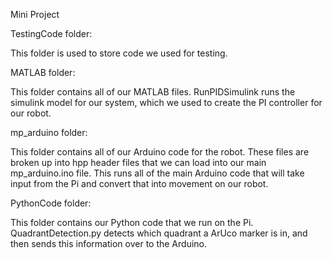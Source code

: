 Mini Project


TestingCode folder:

This folder is used to store code we used for testing.


MATLAB folder:

This folder contains all of our MATLAB files. RunPIDSimulink runs the simulink model for our system, which we used to create the PI controller for our robot.


mp_arduino folder:

This folder contains all of our Arduino code for the robot. These files are broken up into hpp header files that we can load into our main mp_arduino.ino file. This runs all of the main Arduino code that will take input from the Pi and convert that into movement on our robot.   


PythonCode folder:

This folder contains our Python code that we run on the Pi. QuadrantDetection.py detects which quadrant a ArUco marker is in, and then sends this information over to the Arduino.
